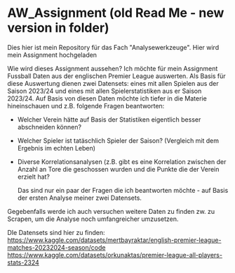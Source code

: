 # AW_Assignment (old Read Me - new version in folder)
Dies hier ist mein Repository für das Fach "Analysewerkzeuge". Hier wird mein Assignment hochgeladen

Wie wird dieses Assignment aussehen?
Ich möchte für mein Assignment Fussball Daten aus der englischen Premier League auswerten. Als Basis für diese Auswertung dienen zwei Datensets: eines mit allen Spielen aus der Saison 2023/24 und eines mit allen Spielerstatistiken aus er Saison 2023/24. Auf Basis von diesen Daten möchte ich tiefer in die Materie hineinschauen und z.B. folgende Fragen beantworten:
- Welcher Verein hätte auf Basis der Statistiken eigentlich besser abschneiden können?
- Welcher Spieler ist tatäschlich Spieler der Saison? (Vergleich mit dem Ergebnis im echten Leben)
- Diverse Korrelationsanalysen (z.B. gibt es eine Korrelation zwischen der Anzahl an Tore die geschossen wurden und die Punkte die der Verein erzielt hat?

  Das sind nur ein paar der Fragen die ich beantworten möchte - auf Basis der ersten Analyse meiner zwei Datensets.

Gegebenfalls werde ich auch versuchen weitere Daten zu finden zw. zu Scrapen, um die Analyse noch umfangreicher umzusetzen.

DIe Datensets sind hier zu finden:
https://www.kaggle.com/datasets/mertbayraktar/english-premier-league-matches-20232024-season/code
https://www.kaggle.com/datasets/orkunaktas/premier-league-all-players-stats-2324
